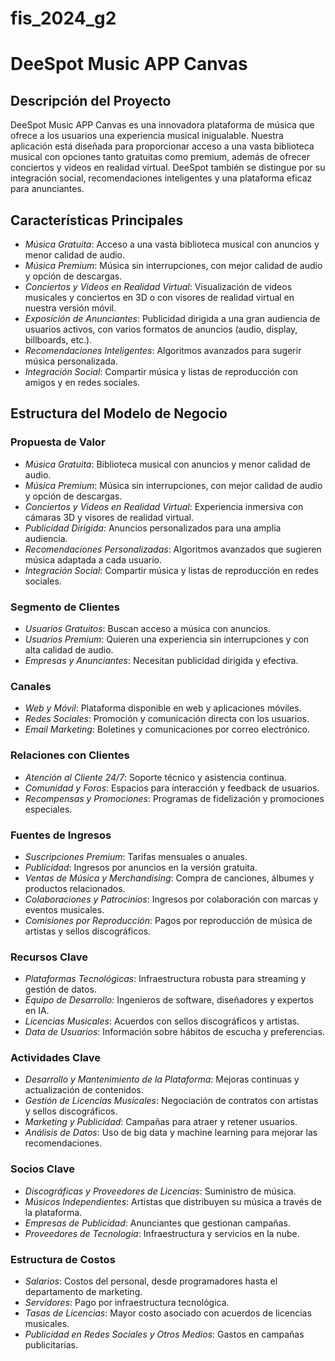 # fis_2024_g2

# DeeSpot Music APP Canvas

## Descripción del Proyecto

DeeSpot Music APP Canvas es una innovadora plataforma de música que ofrece a los usuarios una experiencia musical inigualable. Nuestra aplicación está diseñada para proporcionar acceso a una vasta biblioteca musical con opciones tanto gratuitas como premium, además de ofrecer conciertos y videos en realidad virtual. DeeSpot también se distingue por su integración social, recomendaciones inteligentes y una plataforma eficaz para anunciantes.

## Características Principales

- *Música Gratuita*: Acceso a una vasta biblioteca musical con anuncios y menor calidad de audio.
- *Música Premium*: Música sin interrupciones, con mejor calidad de audio y opción de descargas.
- *Conciertos y Videos en Realidad Virtual*: Visualización de videos musicales y conciertos en 3D o con visores de realidad virtual en nuestra versión móvil.
- *Exposición de Anunciantes*: Publicidad dirigida a una gran audiencia de usuarios activos, con varios formatos de anuncios (audio, display, billboards, etc.).
- *Recomendaciones Inteligentes*: Algoritmos avanzados para sugerir música personalizada.
- *Integración Social*: Compartir música y listas de reproducción con amigos y en redes sociales.

## Estructura del Modelo de Negocio

### Propuesta de Valor
- *Música Gratuita*: Biblioteca musical con anuncios y menor calidad de audio.
- *Música Premium*: Música sin interrupciones, con mejor calidad de audio y opción de descargas.
- *Conciertos y Videos en Realidad Virtual*: Experiencia inmersiva con cámaras 3D y visores de realidad virtual.
- *Publicidad Dirigida*: Anuncios personalizados para una amplia audiencia.
- *Recomendaciones Personalizadas*: Algoritmos avanzados que sugieren música adaptada a cada usuario.
- *Integración Social*: Compartir música y listas de reproducción en redes sociales.

### Segmento de Clientes
- *Usuarios Gratuitos*: Buscan acceso a música con anuncios.
- *Usuarios Premium*: Quieren una experiencia sin interrupciones y con alta calidad de audio.
- *Empresas y Anunciantes*: Necesitan publicidad dirigida y efectiva.

### Canales
- *Web y Móvil*: Plataforma disponible en web y aplicaciones móviles.
- *Redes Sociales*: Promoción y comunicación directa con los usuarios.
- *Email Marketing*: Boletines y comunicaciones por correo electrónico.

### Relaciones con Clientes
- *Atención al Cliente 24/7*: Soporte técnico y asistencia continua.
- *Comunidad y Foros*: Espacios para interacción y feedback de usuarios.
- *Recompensas y Promociones*: Programas de fidelización y promociones especiales.

### Fuentes de Ingresos
- *Suscripciones Premium*: Tarifas mensuales o anuales.
- *Publicidad*: Ingresos por anuncios en la versión gratuita.
- *Ventas de Música y Merchandising*: Compra de canciones, álbumes y productos relacionados.
- *Colaboraciones y Patrocinios*: Ingresos por colaboración con marcas y eventos musicales.
- *Comisiones por Reproducción*: Pagos por reproducción de música de artistas y sellos discográficos.

### Recursos Clave
- *Plataformas Tecnológicas*: Infraestructura robusta para streaming y gestión de datos.
- *Equipo de Desarrollo*: Ingenieros de software, diseñadores y expertos en IA.
- *Licencias Musicales*: Acuerdos con sellos discográficos y artistas.
- *Data de Usuarios*: Información sobre hábitos de escucha y preferencias.

### Actividades Clave
- *Desarrollo y Mantenimiento de la Plataforma*: Mejoras continuas y actualización de contenidos.
- *Gestión de Licencias Musicales*: Negociación de contratos con artistas y sellos discográficos.
- *Marketing y Publicidad*: Campañas para atraer y retener usuarios.
- *Análisis de Datos*: Uso de big data y machine learning para mejorar las recomendaciones.

### Socios Clave
- *Discográficas y Proveedores de Licencias*: Suministro de música.
- *Músicos Independientes*: Artistas que distribuyen su música a través de la plataforma.
- *Empresas de Publicidad*: Anunciantes que gestionan campañas.
- *Proveedores de Tecnología*: Infraestructura y servicios en la nube.

### Estructura de Costos
- *Salarios*: Costos del personal, desde programadores hasta el departamento de marketing.
- *Servidores*: Pago por infraestructura tecnológica.
- *Tasas de Licencias*: Mayor costo asociado con acuerdos de licencias musicales.
- *Publicidad en Redes Sociales y Otros Medios*: Gastos en campañas publicitarias.
